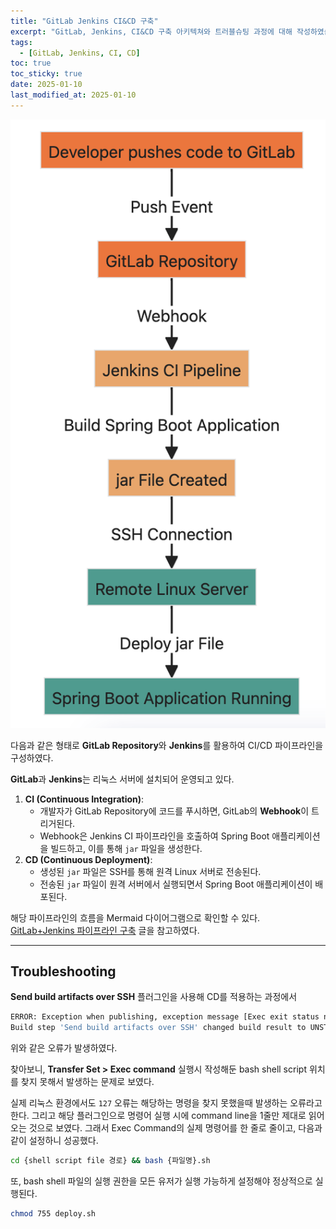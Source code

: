 ```yaml
---
title: "GitLab Jenkins CI&CD 구축"
excerpt: "GitLab, Jenkins, CI&CD 구축 아키텍쳐와 트러블슈팅 과정에 대해 작성하였습니다."
tags: 
  - [GitLab, Jenkins, CI, CD]
toc: true
toc_sticky: true
date: 2025-01-10
last_modified_at: 2025-01-10
---
```


![](/attatchments/Pasted%20image%2020250110175438.png)

다음과 같은 형태로 **GitLab Repository**와 **Jenkins**를 활용하여 CI/CD 파이프라인을 구성하였다.  

**GitLab**과 **Jenkins**는 리눅스 서버에 설치되어 운영되고 있다.

1. **CI (Continuous Integration)**:
    - 개발자가 GitLab Repository에 코드를 푸시하면, GitLab의 **Webhook**이 트리거된다.
    - Webhook은 Jenkins CI 파이프라인을 호출하여 Spring Boot 애플리케이션을 빌드하고, 이를 통해 `jar` 파일을 생성한다.
2. **CD (Continuous Deployment)**:
    - 생성된 `jar` 파일은 SSH를 통해 원격 Linux 서버로 전송된다.
    - 전송된 `jar` 파일이 원격 서버에서 실행되면서 Spring Boot 애플리케이션이 배포된다.

해당 파이프라인의 흐름을 Mermaid 다이어그램으로 확인할 수 있다.
 [GitLab+Jenkins 파이프라인 구축](https://rkdejr2321.github.io/ci-cd/gitlab_jenkins/) 글을 참고하였다.

---

## Troubleshooting

**Send build artifacts over SSH** 플러그인을 사용해 CD를 적용하는 과정에서 

```bash
ERROR: Exception when publishing, exception message [Exec exit status not zero. Status [127]]
Build step 'Send build artifacts over SSH' changed build result to UNSTABLE
```

위와 같은 오류가 발생하였다.

찾아보니, **Transfer Set > Exec command** 실행시
작성해둔 bash shell script 위치를 찾지 못해서 발생하는 문제로 보였다.

실제 리눅스 환경에서도 `127` 오류는 해당하는 명령을 찾지 못했을때 발생하는 오류라고 한다.
그리고 해당 플러그인으로 명령어 실행 시에  command line을 1줄만 제대로 읽어오는 것으로 보였다.
그래서 Exec Command의 실제 명령어를 한 줄로 줄이고, 다음과 같이 설정하니 성공했다.

```bash
cd {shell script file 경로} && bash {파일명}.sh
```

또, bash shell 파일의 실행 권한을 모든 유저가 실행 가능하게 설정해야 정상적으로 실행된다.

```bash
chmod 755 deploy.sh
```